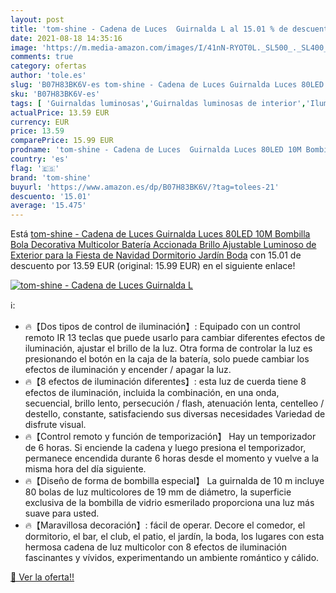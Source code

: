 ```yaml
---
layout: post
title: 'tom-shine - Cadena de Luces  Guirnalda L al 15.01 % de descuento'
date: 2021-08-18 14:35:16
image: 'https://m.media-amazon.com/images/I/41nN-RYOT0L._SL500_._SL400_.jpg'
comments: true
category: ofertas
author: 'tole.es'
slug: 'B07H83BK6V-es tom-shine - Cadena de Luces Guirnalda Luces 80LED 10M...'
sku: 'B07H83BK6V-es'
tags: [ 'Guirnaldas luminosas','Guirnaldas luminosas de interior','Iluminación','navidad','tom-shine', ]
actualPrice: 13.59 EUR
currency: EUR
price: 13.59
comparePrice: 15.99 EUR
prodname: 'tom-shine - Cadena de Luces  Guirnalda Luces 80LED 10M Bombilla Bola Decorativa Multicolor Batería Accionada Brillo Ajustable Luminoso de Exterior para la Fiesta de Navidad  Dormitorio  Jardín  Boda'
country: 'es'
flag: '🇪🇸'
brand: 'tom-shine'
buyurl: 'https://www.amazon.es/dp/B07H83BK6V/?tag=tolees-21'
descuento: '15.01'
average: '15.475'
---
```


Está [tom-shine - Cadena de Luces  Guirnalda Luces 80LED 10M Bombilla Bola Decorativa Multicolor Batería Accionada Brillo Ajustable Luminoso de Exterior para la Fiesta de Navidad  Dormitorio  Jardín  Boda](https://www.amazon.es/dp/B07H83BK6V/?tag=tolees-21) con 15.01 de descuento por 13.59 EUR (original: 15.99 EUR) en el siguiente enlace!

[![tom-shine - Cadena de Luces  Guirnalda L](https://m.media-amazon.com/images/I/41nN-RYOT0L._SL500_._SL400_.jpg)](https://www.amazon.es/dp/B07H83BK6V/?tag=tolees-21)

ℹ️:

- 🔥【Dos tipos de control de iluminación】: Equipado con un control remoto IR 13 teclas que puede usarlo para cambiar diferentes efectos de iluminación, ajustar el brillo de la luz. Otra forma de controlar la luz es presionando el botón en la caja de la batería, solo puede cambiar los efectos de iluminación y encender / apagar la luz.
- 🔥【8 efectos de iluminación diferentes】: esta luz de cuerda tiene 8 efectos de iluminación, incluida la combinación, en una onda, secuencial, brillo lento, persecución / flash, atenuación lenta, centelleo / destello, constante, satisfaciendo sus diversas necesidades Variedad de disfrute visual.
- 🔥【Control remoto y función de temporización】 Hay un temporizador de 6 horas. Si enciende la cadena y luego presiona el temporizador, permanece encendida durante 6 horas desde el momento y vuelve a la misma hora del día siguiente.
- 🔥【Diseño de forma de bombilla especial】 La guirnalda de 10 m incluye 80 bolas de luz multicolores de 19 mm de diámetro, la superficie exclusiva de la bombilla de vidrio esmerilado proporciona una luz más suave para usted.
- 🔥【Maravillosa decoración】: fácil de operar. Decore el comedor, el dormitorio, el bar, el club, el patio, el jardín, la boda, los lugares con esta hermosa cadena de luz multicolor con 8 efectos de iluminación fascinantes y vívidos, experimentando un ambiente romántico y cálido.

[🛒 Ver la oferta!!](https://www.amazon.es/dp/B07H83BK6V/?tag=tolees-21)
